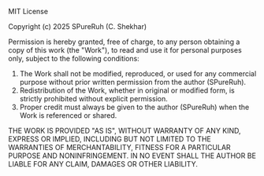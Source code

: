 MIT License

Copyright (c) 2025 SPureRuh (C. Shekhar)

Permission is hereby granted, free of charge, to any person obtaining a copy 
of this work (the "Work"), to read and use it for personal purposes only, 
subject to the following conditions:

1. The Work shall not be modified, reproduced, or used for any commercial 
   purpose without prior written permission from the author (SPureRuh).
2. Redistribution of the Work, whether in original or modified form, is 
   strictly prohibited without explicit permission.
3. Proper credit must always be given to the author (SPureRuh) when the Work 
   is referenced or shared.

THE WORK IS PROVIDED "AS IS", WITHOUT WARRANTY OF ANY KIND, EXPRESS OR 
IMPLIED, INCLUDING BUT NOT LIMITED TO THE WARRANTIES OF MERCHANTABILITY, 
FITNESS FOR A PARTICULAR PURPOSE AND NONINFRINGEMENT. IN NO EVENT SHALL THE 
AUTHOR BE LIABLE FOR ANY CLAIM, DAMAGES OR OTHER LIABILITY.
